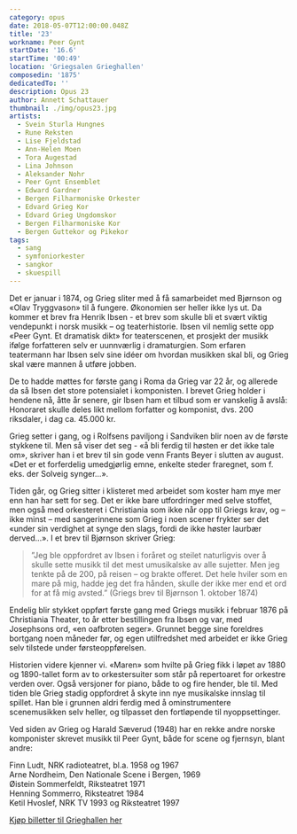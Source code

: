 ```yaml
---
category: opus
date: 2018-05-07T12:00:00.048Z
title: '23'
workname: Peer Gynt
startDate: '16.6'
startTime: '00:49'
location: 'Griegsalen Grieghallen'
composedin: '1875'
dedicatedTo: ''
description: Opus 23
author: Annett Schattauer
thumbnail: ./img/opus23.jpg
artists:
  - Svein Sturla Hungnes
  - Rune Reksten
  - Lise Fjeldstad
  - Ann-Helen Moen
  - Tora Augestad
  - Lina Johnson
  - Aleksander Nohr
  - Peer Gynt Ensemblet
  - Edward Gardner
  - Bergen Filharmoniske Orkester
  - Edvard Grieg Kor
  - Edvard Grieg Ungdomskor
  - Bergen Filharmoniske Kor
  - Bergen Guttekor og Pikekor
tags:
  - sang
  - symfoniorkester
  - sangkor
  - skuespill
---
```

Det er januar i 1874, og Grieg sliter med å få samarbeidet med Bjørnson og «Olav Tryggvason» til å fungere. Økonomien ser heller ikke lys ut. Da kommer et brev fra Henrik Ibsen - et brev som skulle bli et svært viktig vendepunkt i norsk musikk – og teaterhistorie. Ibsen vil nemlig sette opp «Peer Gynt. Et dramatisk dikt» for teaterscenen, et prosjekt der musikk ifølge forfatteren selv er uunnværlig i dramaturgien. Som erfaren teatermann har Ibsen selv sine idéer om hvordan musikken skal bli, og Grieg skal være mannen å utføre jobben.

De to hadde møttes for første gang i Roma da Grieg var 22 år, og allerede da så Ibsen det store potensialet i komponisten. I brevet Grieg holder i hendene nå, åtte år senere, gir Ibsen ham et tilbud som er vanskelig å avslå: Honoraret skulle deles likt mellom forfatter og komponist, dvs. 200 riksdaler, i dag ca. 45.000 kr.  

Grieg setter i gang, og i Rolfsens paviljong i Sandviken blir noen av de første stykkene til. Men så viser det seg - «å bli ferdig til høsten er det ikke tale om», skriver han i et brev til sin gode venn Frants Beyer i slutten av august. «Det er et forferdelig umedgjørlig emne, enkelte steder fraregnet, som f. eks. der Solveig synger…».   

Tiden går, og Grieg sitter i klisteret med arbeidet som koster ham mye mer enn han har sett for seg. Det er ikke bare utfordringer med selve stoffet, men også med orkesteret i Christiania som ikke når opp til Griegs krav, og – ikke minst – med sangerinnene som Grieg i noen scener frykter ser det «under sin verdighet at synge den slags, fordi de ikke høster laurbær derved…». I et brev til Bjørnson skriver Grieg:

> ”Jeg ble oppfordret av Ibsen i foråret og steilet naturligvis over å skulle sette musikk til det mest umusikalske av alle sujetter. Men jeg tenkte på de 200, på reisen – og brakte offeret. Det hele hviler som en mare på mig, hadde jeg det fra hånden, skulle der ikke mer end et ord for at få mig avsted.” (Griegs brev til Bjørnson 1. oktober 1874)

Endelig blir stykket oppført første gang med Griegs musikk i februar 1876 på Christiania Theater, to år etter bestillingen fra Ibsen og var, med Josephsons ord, «en oafbroten seger». Grunnet begge sine foreldres bortgang noen måneder før, og egen utilfredshet med arbeidet er ikke Grieg selv tilstede under førsteoppførelsen.  

Historien videre kjenner vi. «Maren» som hvilte på Grieg fikk i løpet av 1880 og 1890-tallet form av to orkestersuiter som står på repertoaret for orkestre verden over. Også versjoner for piano, både to og fire hender, ble til. Med tiden ble Grieg stadig oppfordret å skyte inn nye musikalske innslag til spillet. Han ble i grunnen aldri ferdig med å ominstrumentere scenemusikken selv heller, og tilpasset den fortløpende til nyoppsettinger.

Ved siden av Grieg og Harald Sæverud (1948) har en rekke andre norske komponister skrevet musikk til Peer Gynt, både for scene og fjernsyn, blant andre:

Finn Ludt, NRK radioteatret, bl.a. 1958 og 1967   
Arne Nordheim, Den Nationale Scene i Bergen, 1969   
Øistein Sommerfeldt, Riksteatret 1971   
Henning Sommerro, Riksteatret 1984   
Ketil Hvoslef, NRK TV 1993 og Riksteatret 1997

<div class="button postButton"><a href="http://harmonien.no/konserter-og-billetter/2018/06/grieg-minutt-for-minutt/" target="_blank">Kjøp billetter til Grieghallen her</a></div>
